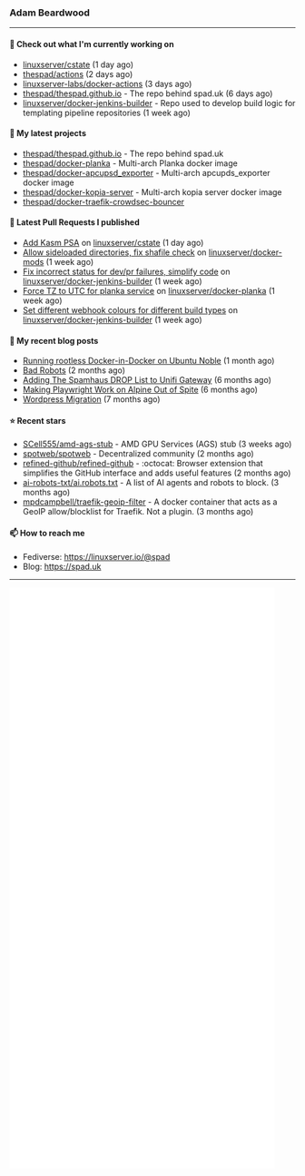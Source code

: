 ### Adam Beardwood
---
#### 👷 Check out what I'm currently working on

- [linuxserver/cstate](https://github.com/linuxserver/cstate) (1 day ago)
- [thespad/actions](https://github.com/thespad/actions) (2 days ago)
- [linuxserver-labs/docker-actions](https://github.com/linuxserver-labs/docker-actions) (3 days ago)
- [thespad/thespad.github.io](https://github.com/thespad/thespad.github.io) - The repo behind spad.uk (6 days ago)
- [linuxserver/docker-jenkins-builder](https://github.com/linuxserver/docker-jenkins-builder) - Repo used to develop build logic for templating pipeline repositories (1 week ago)

#### 🌱 My latest projects

- [thespad/thespad.github.io](https://github.com/thespad/thespad.github.io) - The repo behind spad.uk
- [thespad/docker-planka](https://github.com/thespad/docker-planka) - Multi-arch Planka docker image
- [thespad/docker-apcupsd_exporter](https://github.com/thespad/docker-apcupsd_exporter) - Multi-arch apcupds_exporter docker image
- [thespad/docker-kopia-server](https://github.com/thespad/docker-kopia-server) - Multi-arch kopia server docker image 
- [thespad/docker-traefik-crowdsec-bouncer](https://github.com/thespad/docker-traefik-crowdsec-bouncer)

#### 🔨 Latest Pull Requests I published

- [Add Kasm PSA](https://github.com/linuxserver/cstate/pull/239) on [linuxserver/cstate](https://github.com/linuxserver/cstate) (1 day ago)
- [Allow sideloaded directories, fix shafile check](https://github.com/linuxserver/docker-mods/pull/961) on [linuxserver/docker-mods](https://github.com/linuxserver/docker-mods) (1 week ago)
- [Fix incorrect status for dev/pr failures, simplify code](https://github.com/linuxserver/docker-jenkins-builder/pull/288) on [linuxserver/docker-jenkins-builder](https://github.com/linuxserver/docker-jenkins-builder) (1 week ago)
- [Force TZ to UTC for planka service](https://github.com/linuxserver/docker-planka/pull/8) on [linuxserver/docker-planka](https://github.com/linuxserver/docker-planka) (1 week ago)
- [Set different webhook colours for different build types](https://github.com/linuxserver/docker-jenkins-builder/pull/285) on [linuxserver/docker-jenkins-builder](https://github.com/linuxserver/docker-jenkins-builder) (1 week ago)

#### 📜 My recent blog posts

- [Running rootless Docker-in-Docker on Ubuntu Noble](https://www.spad.uk/posts/rootless-dind-noble/) (1 month ago)
- [Bad Robots](https://www.spad.uk/posts/bad-robots/) (2 months ago)
- [Adding The Spamhaus DROP List to Unifi Gateway](https://www.spad.uk/posts/adding-spamhaus-drop-list-to-unifi-gateway/) (6 months ago)
- [Making Playwright Work on Alpine Out of Spite](https://www.spad.uk/posts/making-playwright-work-on-alpine-out-of-spite/) (6 months ago)
- [Wordpress Migration](https://www.spad.uk/posts/wordpress-migration/) (7 months ago)

#### ⭐ Recent stars

- [SCell555/amd-ags-stub](https://github.com/SCell555/amd-ags-stub) - AMD GPU Services (AGS) stub (3 weeks ago)
- [spotweb/spotweb](https://github.com/spotweb/spotweb) - Decentralized community (2 months ago)
- [refined-github/refined-github](https://github.com/refined-github/refined-github) - :octocat: Browser extension that simplifies the GitHub interface and adds useful features (2 months ago)
- [ai-robots-txt/ai.robots.txt](https://github.com/ai-robots-txt/ai.robots.txt) - A list of AI agents and robots to block. (3 months ago)
- [mpdcampbell/traefik-geoip-filter](https://github.com/mpdcampbell/traefik-geoip-filter) - A docker container that acts as a GeoIP allow/blocklist for Traefik. Not a plugin. (3 months ago)

#### 📫 How to reach me
- Fediverse: https://linuxserver.io/@spad
- Blog: https://spad.uk
---
<img src="https://raw.githubusercontent.com/thespad/thespad/main/github-metrics.svg">
